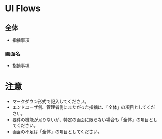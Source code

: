 # UI Flows
## 全体
- 指摘事項

### 画面名
- 指摘事項

# 注意
* マークダウン形式で記入してください。
* エンドユーザ側、管理者側にまたがった指摘は、「全体」の項目としてください。
* 要件の機能が足りないが、特定の画面に限らない場合も「全体」の項目としてください。
* 画面の不足は「全体」の項目としてください。